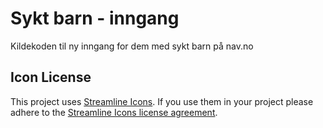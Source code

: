 # Sykt barn - inngang

Kildekoden til ny inngang for dem med sykt barn på nav.no

## Icon License

This project uses [Streamline Icons](http://www.streamlineicons.com/). If you use them in your project please adhere to the [Streamline Icons license agreement](http://www.streamlineicons.com/license.html).
